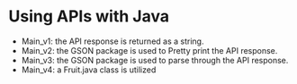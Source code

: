 # Using APIs with Java
* Main_v1: the API response is returned as a string.
* Main_v2: the GSON package is used to Pretty print the API response.
* Main_v3: the GSON package is used to parse through the API response.
* Main_v4: a Fruit.java class is utilized
